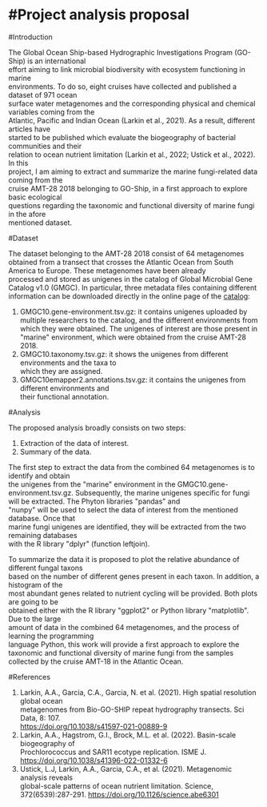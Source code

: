 #Project analysis proposal
==========================

#Introduction

The Global Ocean Ship-based Hydrographic Investigations Program (GO-Ship) is an international  
effort aiming to link microbial biodiversity with ecosystem functioning in marine  
environments. To do so, eight cruises have collected and published a dataset of 971 ocean  
surface water metagenomes and the corresponding physical and chemical variables coming from the   
Atlantic, Pacific and Indian Ocean (Larkin et al., 2021). As a result, different articles have  
started to be published which evaluate the biogeography of bacterial communities and their  
relation to ocean nutrient  limitation (Larkin et al., 2022; Ustick et al., 2022).  In this  
project, I am aiming to extract and summarize the marine fungi-related data coming from the  
cruise AMT-28 2018 belonging to GO-Ship, in a first approach to explore basic ecological  
questions regarding the taxonomic and functional diversity of marine fungi in the afore  
mentioned dataset.  

#Dataset

The dataset belonging to the AMT-28 2018 consist of 64 metagenomes obtained from a transect that 
crosses the Atlantic Ocean from South America to Europe. These metagenomes have been already  
processed and stored as unigenes in the catalog of Global Microbial Gene Catalog v1.0 (GMGC). In
particular, three metadata files containing different information can be downloaded directly in 
the online page of the [catalog](https://gmgc.embl.de/):

1. GMGC10.gene-environment.tsv.gz: it contains unigenes uploaded by multiple researchers to the 
catalog, and the different environments from which they were obtained. The unigenes of interest 
are those present in "marine" environment, which were obtained from the cruise AMT-28 2018.
2. GMGC10.taxonomy.tsv.gz: it shows the unigenes from different environments and the taxa to  
which they are assigned. 
3. GMGC10emapper2.annotations.tsv.gz: it contains the unigenes from different environments and  
their functional annotation.

#Analysis  

The proposed analysis broadly consists on two steps:

1. Extraction of the data of interest.
2. Summary of the data.

The first step to extract the data from the combined 64 metagenomes is to identify and obtain  
the unigenes from the "marine" environment in the GMGC10.gene-environment.tsv.gz. Subsequently, 
the marine unigenes specific for fungi will be extracted. The Phyton libraries "pandas" and  
"nunpy" will be used to select the data of interest from the mentioned database. Once that  
marine fungi unigenes are identified, they will be extracted from the two remaining databases  
with the R library "dplyr" (function leftjoin).  

To summarize the data it is proposed to plot the relative abundance of different fungal taxons  
based on the number of different genes present in each taxon. In addition, a histogram of the  
most abundant genes related to nutrient cycling will be provided. Both plots are going to be  
obtained either with the R library "ggplot2" or Python library "matplotlib". Due to the large  
amount of data in the combined 64 metagenomes, and the process of learning the programming  
language Python, this work will provide a first approach to explore the taxonomic and functional 
diversity of marine fungi from the samples collected by the cruise AMT-18 in the Atlantic Ocean.  


#References

1. Larkin, A.A., Garcia, C.A., Garcia, N. et al. (2021). High spatial resolution global ocean  
metagenomes from Bio-GO-SHIP repeat hydrography transects. Sci Data, 8: 107.  
https://doi.org/10.1038/s41597-021-00889-9
2. Larkin, A.A., Hagstrom, G.I., Brock, M.L. et al. (2022). Basin-scale biogeography of  
Prochlorococcus and SAR11 ecotype replication. ISME J. https://doi.org/10.1038/s41396-022-01332-6
3. Ustick, L.J, Larkin, A.A., Garcia, C.A., et al. (2021). Metagenomic analysis reveals  
global-scale patterns of ocean nutrient limitation. Science, 372(6539):287-291. https://doi.org/10.1126/science.abe6301






